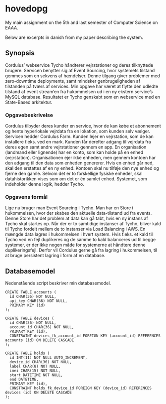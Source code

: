 # hovedopg
My main assignment on the 5th and last semester of Computer Science on EAAA.

Below are excerpts in danish from my paper describing the system.


## Synopsis
Cordulus’ webservice Tycho håndterer vejrstationer og deres tilknyttede brugere. Servicen benytter sig af Event Sourcing, hvor systemets tilstand gemmes som en sekvens af hændelser. Denne tilgang giver problemer med zero-downtime deployments, samt mindsker genbrugeligheden af tilstanden på tværs af services. Min opgave har været at flytte den udledte tilstand af event stream’en fra hukommelsen ud i en ny ekstern service’s MySQL database. Resultatet er Tycho genskabt som en webservice med en State-Based arkitektur. 

### Opgavebeskrivelse
Cordulus tilbyder deres kunder en service, hvor de kan købe et abonnement og hente hyperlokale vejrdata fra en lokation, som kunden selv vælger. Servicen hedder Cordulus Farm. Kunden lejer en vejrstation, som de kan installere f.eks. ved en mark. Kunden får derefter adgang til vejrdata fra deres egen samt andre vejrstationer gennem en app. 
En organisation (landmand eller lignende) har en konto, som kan holde på en enhed (vejrstation). Organisationen ejer ikke enheden, men gennem kontoen har den adgang til den data som enheden genererer. Hvis en enhed går ned, skal den erstattes af en ny enhed. Kontoen skal nu tilføje den nye enhed og fjerne den gamle. Selvom det er to forskellige fysiske enheder, skal datahistorikken vises som om det er én samlet enhed. Systemet, som indeholder denne logik, hedder Tycho. 

### Opgavens formål
Lige nu bruger man Event Sourcing i Tycho. Man har en Store i hukommelsen, hvor der skabes den aktuelle data-tilstand ud fra events. Denne Store har det problem at data kan gå tabt, hvis en ny instans af Tycho skal startes op. Når der er to samtidige instanser af Tycho, bliver kald til Tycho fordelt mellem de to instanser via Load Balancing i AWS. En mængde data lagres i hukommelsen i hvert system. Hvis f.eks. et kald til Tycho ved en fejl duplikeres og de samme to kald balanceres ud til begge systemer, er der ikke nogen måde for systemerne at håndtere denne duplikeringsfejl. Derfor vil Cordulus gerne gå fra lagring i hukommelsen, til at bruge persistent lagring i form af en database. 

## Databasemodel
Nedenstående script beskriver min databasemodel.
```
CREATE TABLE accounts (
  id CHAR(36) NOT NULL,
  api_key CHAR(36) NOT NULL,
  PRIMARY KEY (id)
);

CREATE TABLE devices (
  id CHAR(36) NOT NULL,
  account_id CHAR(36) NOT NULL,
  PRIMARY KEY (id),
  CONSTRAINT devices_fk_account_id FOREIGN KEY (account_id) REFERENCES accounts (id) ON DELETE CASCADE
);

CREATE TABLE holds (
  id INT(11) NOT NULL AUTO_INCREMENT,
  device_id CHAR(36) NOT NULL,
  label CHAR(8) NOT NULL,
  imei CHAR(15) NOT NULL,
  start DATETIME NOT NULL,
  end DATETIME,
  PRIMARY KEY (id),
  CONSTRAINT holds_fk_device_id FOREIGN KEY (device_id) REFERENCES devices (id) ON DELETE CASCADE
);
```

